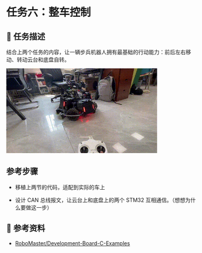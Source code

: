 # 任务六：整车控制

## 📃 任务描述

结合上两个任务的内容，让一辆步兵机器人拥有最基础的行动能力：前后左右移动、转动云台和底盘自转。

![](./assets/1.gif)

## 参考步骤

- 移植上两节的代码，适配到实际的车上

- 设计 CAN 总线报文，让云台上和底盘上的两个 STM32 互相通信。（想想为什么要做这一步）

## 🔗 参考资料

- [RoboMaster/Development-Board-C-Examples](https://github.com/RoboMaster/Development-Board-C-Examples)
